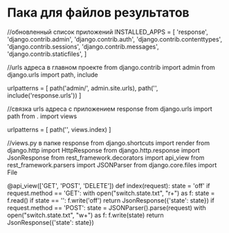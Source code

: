 # Пака для файлов результатов

//обновленный список приложений
INSTALLED_APPS = [
    'response',
    'django.contrib.admin',
    'django.contrib.auth',
    'django.contrib.contenttypes',
    'django.contrib.sessions',
    'django.contrib.messages',
    'django.contrib.staticfiles',
]

//urls адреса в главном проекте
from django.contrib import admin
from django.urls import path, include

urlpatterns = [
    path('admin/', admin.site.urls),
    path('', include('response.urls'))
]

//связка urls адреса с приложением response
from django.urls import path
from . import views

urlpatterns = [
    path('', views.index)
]

//views.py в папке response
from django.shortcuts import render
from django.http import HttpResponse
from django.http.response import JsonResponse
from rest_framework.decorators import api_view
from rest_framework.parsers import JSONParser
from django.core.files import File


@api_view(['GET', 'POST', 'DELETE'])
def index(request):
    state = 'off'
    if request.method == 'GET':
        with open("switch.state.txt", "r+") as f:
            state = f.read()
            if state == '':
                f.write('off')
        return JsonResponse({'state': state})
    if request.method == 'POST':
        state = JSONParser().parse(request)
        with open("switch.state.txt", "w+") as f:
            f.write(state)
        return JsonResponse({'state': state})
